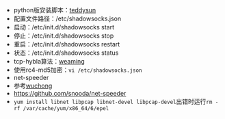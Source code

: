 - python版安装脚本：[teddysun](https://teddysun.com/342.html)
 - 配置文件路径：/etc/shadowsocks.json
 - 启动：/etc/init.d/shadowsocks start
 - 停止：/etc/init.d/shadowsocks stop
 - 重启：/etc/init.d/shadowsocks restart
 - 状态：/etc/init.d/shadowsocks status
- tcp-hybla算法：[weaming](http://i.weaming.info/2015/04/29/Use-tcp-hybla-algorithm-to-improve-access-speed-foreign-VPS)
- 使用rc4-md5加密：`vi /etc/shadowsocks.json`
- net-speeder
 - 参考[wuchong](http://wuchong.me/blog/2015/02/02/shadowsocks-install-and-optimize/)
 - https://github.com/snooda/net-speeder
 - `yum install libnet libpcap libnet-devel libpcap-devel`出错时运行`rm -rf /var/cache/yum/x86_64/6/epel`